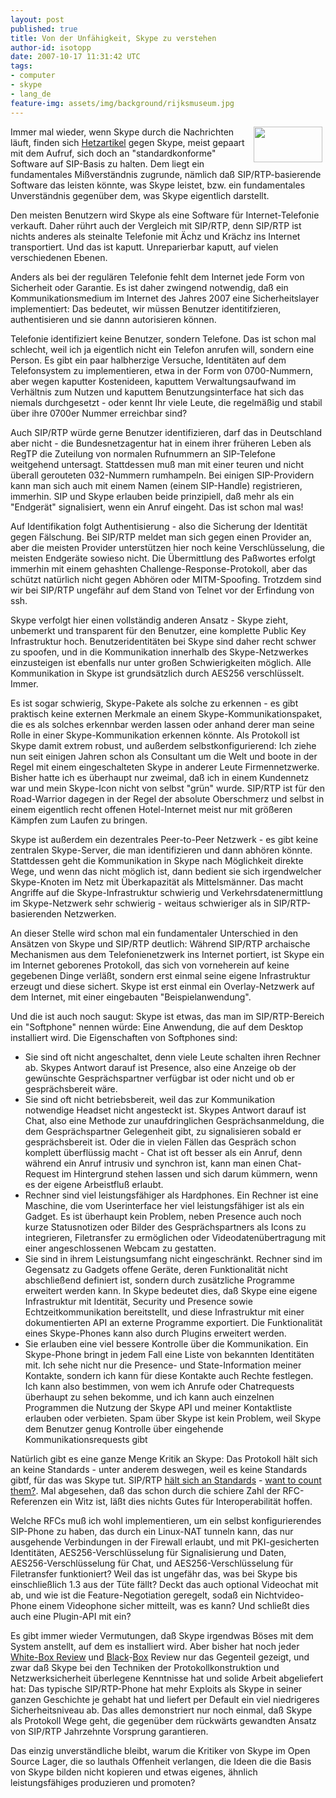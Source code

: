 ```yaml
---
layout: post
published: true
title: Von der Unfähigkeit, Skype zu verstehen
author-id: isotopp
date: 2007-10-17 11:31:42 UTC
tags:
- computer
- skype
- lang_de
feature-img: assets/img/background/rijksmuseum.jpg
---
```

<!-- s9ymdb:3523 --><img width="110" height="57" style="float: right; border: 0px; padding-left: 5px; padding-right: 5px;" src="/uploads/skype.serendipityThumb.png" alt="" /> 
Immer mal wieder, wenn Skype durch die Nachrichten läuft, finden sich <a href="http://www.echox.de/blog/archives/475-Warum-Skype-boese-ist.html">Hetzartikel</a> gegen Skype, meist gepaart mit dem Aufruf, sich doch an "standardkonforme" Software auf SIP-Basis zu halten. Dem liegt ein fundamentales Mißverständnis zugrunde, nämlich daß SIP/RTP-basierende Software das leisten könnte, was Skype leistet, bzw. ein fundamentales Unverständnis gegenüber dem, was Skype eigentlich darstellt.

Den meisten Benutzern wird Skype als eine Software für Internet-Telefonie verkauft. Daher rührt auch der Vergleich mit SIP/RTP, denn SIP/RTP ist nichts anderes als steinalte Telefonie mit Ächz und Krächz ins Internet transportiert. Und das ist kaputt. Unreparierbar kaputt, auf vielen verschiedenen Ebenen.


Anders als bei der regulären Telefonie fehlt dem Internet jede Form von Sicherheit oder Garantie. Es ist daher zwingend notwendig, daß ein Kommunikationsmedium im Internet des Jahres 2007 eine Sicherheitslayer implementiert: Das bedeutet, wir müssen Benutzer identitifzieren, authentisieren und sie dannn autorisieren können.

Telefonie identifiziert keine Benutzer, sondern Telefone. Das ist schon mal schlecht, weil ich ja eigentlich nicht ein Telefon anrufen will, sondern eine Person. Es gibt ein paar halbherzige Versuche, Identitäten auf dem Telefonsystem zu implementieren, etwa in der Form von 0700-Nummern, aber wegen kaputter Kostenideen, kaputtem Verwaltungsaufwand im Verhältnis zum Nutzen und kaputtem Benutzungsinterface hat sich das niemals durchgesetzt - oder kennt Ihr viele Leute, die regelmäßig und stabil über ihre 0700er Nummer erreichbar sind?

Auch SIP/RTP würde gerne Benutzer identifizieren, darf das in Deutschland aber nicht - die Bundesnetzagentur hat in einem ihrer früheren Leben als RegTP die Zuteilung von normalen Rufnummern an SIP-Telefone weitgehend untersagt. Stattdessen muß man mit einer teuren und nicht überall gerouteten 032-Nummern rumhampeln. Bei einigen SIP-Providern kann man sich auch mit einem Namen (einem SIP-Handle) registrieren, immerhin. SIP und Skype erlauben beide prinzipiell, daß mehr als ein "Endgerät" signalisiert, wenn ein Anruf eingeht. Das ist schon mal was!

Auf Identifikation folgt Authentisierung - also die Sicherung der Identität gegen Fälschung. Bei SIP/RTP meldet man sich gegen einen Provider an, aber die meisten Provider unterstützen hier noch keine Verschlüsselung, die meisten Endgeräte sowieso nicht. Die Übermittlung des Paßwortes erfolgt immerhin mit einem gehashten Challenge-Response-Protokoll, aber das schützt natürlich nicht gegen Abhören oder MITM-Spoofing. Trotzdem sind wir bei SIP/RTP ungefähr auf dem Stand von Telnet vor der Erfindung von ssh.

Skype verfolgt hier einen vollständig anderen Ansatz - Skype zieht, unbemerkt und transparent für den Benutzer, eine komplette Public Key Infrastruktur hoch. Benutzeridentitäten bei Skype sind daher recht schwer zu spoofen, und in die Kommunikation innerhalb des Skype-Netzwerkes einzusteigen ist ebenfalls nur unter großen Schwierigkeiten möglich. Alle Kommunikation in Skype ist grundsätzlich durch AES256 verschlüsselt. Immer.

Es ist sogar schwierig, Skype-Pakete als solche zu erkennen - es gibt praktisch keine externen Merkmale an einem Skype-Kommunikationspaket, die es als solches erkennbar werden lassen oder anhand derer man seine Rolle in einer Skype-Kommunikation erkennen könnte. Als Protokoll ist Skype damit extrem robust, und außerdem selbstkonfigurierend: Ich ziehe nun seit einigen Jahren schon als Consultant um die Welt und boote in der Regel mit einem eingeschalteten Skype in anderer Leute Firmennetzwerke. Bisher hatte ich es überhaupt nur zweimal, daß ich in einem Kundennetz war und mein Skype-Icon nicht von selbst "grün" wurde. SIP/RTP ist für den Road-Warrior dagegen in der Regel der absolute Oberschmerz und selbst in einem eigentlich recht offenen Hotel-Internet meist nur mit größeren Kämpfen zum Laufen zu bringen.

Skype ist außerdem ein dezentrales Peer-to-Peer Netzwerk - es gibt keine zentralen Skype-Server, die man identifizieren und dann abhören könnte. Stattdessen geht die Kommunikation in Skype nach Möglichkeit direkte Wege, und wenn das nicht möglich ist, dann bedient sie sich irgendwelcher Skype-Knoten im Netz mit Überkapazität als Mittelsmänner. Das macht Angriffe auf die Skype-Infrastruktur schwierig und Verkehrsdatenermittlung im Skype-Netzwerk sehr schwierig - weitaus schwieriger als in SIP/RTP-basierenden Netzwerken.

An dieser Stelle wird schon mal ein fundamentaler Unterschied in den Ansätzen von Skype und SIP/RTP deutlich: Während SIP/RTP archaische Mechanismen aus dem Telefonienetzwerk ins Internet portiert, ist Skype ein im Internet geborenes Protokoll, das sich von vorneherein auf keine gegebenen Dinge verläßt, sondern erst einmal seine eigene Infrastruktur erzeugt und diese sichert. Skype ist erst einmal ein Overlay-Netzwerk auf dem Internet, mit einer eingebauten "Beispielanwendung".

Und die ist auch noch saugut: Skype ist etwas, das man im SIP/RTP-Bereich ein "Softphone" nennen würde: Eine Anwendung, die auf dem Desktop installiert wird. Die Eigenschaften von Softphones sind: <ul><li>Sie sind oft nicht angeschaltet, denn viele Leute schalten ihren Rechner ab. Skypes Antwort darauf ist Presence, also eine Anzeige ob der gewünschte Gesprächspartner verfügbar ist oder nicht und ob er gesprächsbereit wäre.</li><li>Sie sind oft nicht betriebsbereit, weil das zur Kommunikation notwendige Headset nicht angesteckt ist. Skypes Antwort darauf ist Chat, also eine Methode zur unaufdringlichen Gesprächsanmeldung, die dem Gesprächspartner Gelegenheit gibt, zu signalisieren sobald er gesprächsbereit ist. Oder die in vielen Fällen das Gespräch schon komplett überflüssig macht - Chat ist oft besser als ein Anruf, denn während ein Anruf intrusiv und synchron ist, kann man einen Chat-Request im Hintergrund stehen lassen und sich darum kümmern, wenn es der eigene Arbeistfluß erlaubt.</li><li>Rechner sind viel leistungsfähiger als Hardphones. Ein Rechner ist eine Maschine, die vom Userinterface her viel leistungsfähiger ist als ein Gadget. Es ist überhaupt kein Problem, neben Presence auch noch kurze Statusnotizen oder Bilder des Gesprächspartners als Icons zu integrieren, Filetransfer zu ermöglichen oder Videodatenübertragung mit einer angeschlossenen Webcam zu gestatten.</li><li>Sie sind in ihrem Leistungsumfang nicht eingeschränkt. Rechner sind im Gegensatz zu Gadgets offene Geräte, deren Funktionalität nicht abschließend definiert ist, sondern durch zusätzliche Programme erweitert werden kann. In Skype bedeutet dies, daß Skype eine eigene Infrastruktur mit Identität, Security und Presence sowie Echtzeitkommunikation bereitstellt, und diese Infrastruktur mit einer dokumentierten API an externe Programme exportiert. Die Funktionalität eines Skype-Phones kann also durch Plugins erweitert werden.</li><li>Sie erlauben eine viel bessere Kontrolle über die Kommunikation. Ein Skype-Phone bringt in jedem Fall eine Liste von bekannten Identitäten mit. Ich sehe nicht nur die Presence- und State-Information meiner Kontakte, sondern ich kann für diese Kontakte auch Rechte festlegen. Ich kann also bestimmen, von wem ich Anrufe oder Chatrequests überhaupt zu sehen bekomme, und ich kann auch einzelnen Programmen die Nutzung der Skype API und meiner Kontaktliste erlauben oder verbieten. Spam über Skype ist kein Problem, weil Skype dem Benutzer genug Kontrolle über eingehende Kommunikationsrequests gibt</li></ul>

Natürlich gibt es eine ganze Menge Kritik an Skype: Das Protokoll hält sich an keine Standards - unter anderem deswegen, weil es keine Standards gibtf, für das was Skype tut. SIP/RTP <a href="http://www.wormulon.net/index.php?/archives/1004-SIP-standards.html">hält sich an Standards</a> - <a href="http://www.ietf.org/internet-drafts/draft-ietf-sip-hitchhikers-guide-03.txt">want to count them?</a>. Mal abgesehen, daß das schon durch die schiere Zahl der RFC-Referenzen ein Witz ist, läßt dies nichts Gutes für Interoperabilität hoffen.

Welche RFCs muß ich wohl implementieren, um ein selbst konfigurierendes SIP-Phone zu haben, das durch ein Linux-NAT tunneln kann, das nur ausgehende Verbindungen in der Firewall erlaubt, und mit PKI-gesicherten Identitäten, AES256-Verschlüsselung für Signalisierung und Daten, AES256-Verschlüsselung für Chat, und AES256-Verschlüsselung für Filetransfer funktioniert? Weil das ist ungefähr das, was bei Skype bis einschließlich 1.3 aus der Tüte fällt? Deckt das auch optional Videochat mit ab, und wie ist die Feature-Negotiation geregelt, sodaß ein Nichtvideo-Phone einem Videophone sicher mitteilt, was es kann? Und schließt dies auch eine Plugin-API mit ein?

Es gibt immer wieder Vermutungen, daß Skype irgendwas Böses mit dem System anstellt, auf dem es installiert wird. Aber bisher hat noch jeder <a href="http://www.skype.com/security/files/2005-031%20security%20evaluation.pdf">White-Box Review</a> und <a href="http://www1.cs.columbia.edu/~library/TR-repository/reports/reports-2004/cucs-039-04.pdf">Black</a>-<a href="http://www.secdev.org/conf/skype_BHEU06.handout.pdf">Box</a> Review nur das Gegenteil gezeigt, und zwar daß Skype bei den Techniken der Protokollkonstruktion und Netzwerksicherheit überlegene Kenntnisse hat und solide Arbeit abgeliefert hat: Das typische SIP/RTP-Phone hat mehr Exploits als Skype in seiner ganzen Geschichte je gehabt hat und liefert per Default ein viel niedrigeres Sicherheitsniveau ab. Das alles demonstriert nur noch einmal, daß Skype als Protokoll Wege geht, die gegenüber dem rückwärts gewandten Ansatz von SIP/RTP Jahrzehnte Vorsprung garantieren.

Das einzig unverständliche bleibt, warum die Kritiker von Skype im Open Source Lager, die so lauthals Offenheit verlangen, die Ideen die die Basis von Skype bilden nicht kopieren und etwas eigenes, ähnlich leistungsfähiges produzieren und promoten?
